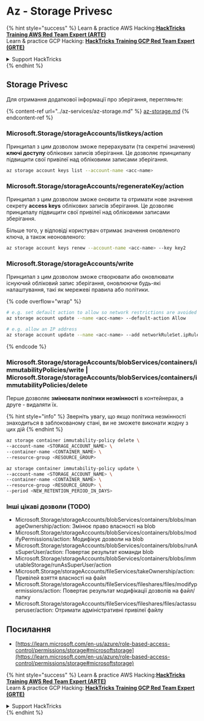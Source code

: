 # Az - Storage Privesc

{% hint style="success" %}
Learn & practice AWS Hacking:<img src="../../../.gitbook/assets/image (1) (1) (1).png" alt="" data-size="line">[**HackTricks Training AWS Red Team Expert (ARTE)**](https://training.hacktricks.xyz/courses/arte)<img src="../../../.gitbook/assets/image (1) (1) (1).png" alt="" data-size="line">\
Learn & practice GCP Hacking: <img src="../../../.gitbook/assets/image (2).png" alt="" data-size="line">[**HackTricks Training GCP Red Team Expert (GRTE)**<img src="../../../.gitbook/assets/image (2).png" alt="" data-size="line">](https://training.hacktricks.xyz/courses/grte)

<details>

<summary>Support HackTricks</summary>

* Check the [**subscription plans**](https://github.com/sponsors/carlospolop)!
* **Join the** 💬 [**Discord group**](https://discord.gg/hRep4RUj7f) or the [**telegram group**](https://t.me/peass) or **follow** us on **Twitter** 🐦 [**@hacktricks\_live**](https://twitter.com/hacktricks_live)**.**
* **Share hacking tricks by submitting PRs to the** [**HackTricks**](https://github.com/carlospolop/hacktricks) and [**HackTricks Cloud**](https://github.com/carlospolop/hacktricks-cloud) github repos.

</details>
{% endhint %}

## Storage Privesc

Для отримання додаткової інформації про зберігання, перегляньте:

{% content-ref url="../az-services/az-storage.md" %}
[az-storage.md](../az-services/az-storage.md)
{% endcontent-ref %}

### Microsoft.Storage/storageAccounts/listkeys/action

Принципал з цим дозволом зможе перерахувати (та секретні значення) **ключі доступу** облікових записів зберігання. Це дозволяє принципалу підвищити свої привілеї над обліковими записами зберігання.
```bash
az storage account keys list --account-name <acc-name>
```
### Microsoft.Storage/storageAccounts/regenerateKey/action

Принципал з цим дозволом зможе оновити та отримати нове значення секрету **access keys** облікових записів зберігання. Це дозволяє принципалу підвищити свої привілеї над обліковими записами зберігання.

Більше того, у відповіді користувач отримає значення оновленого ключа, а також неоновленого:
```bash
az storage account keys renew --account-name <acc-name> --key key2
```
### Microsoft.Storage/storageAccounts/write

Принципал з цим дозволом зможе створювати або оновлювати існуючий обліковий запис зберігання, оновлюючи будь-які налаштування, такі як мережеві правила або політики.

{% code overflow="wrap" %}
```bash
# e.g. set default action to allow so network restrictions are avoided
az storage account update --name <acc-name> --default-action Allow

# e.g. allow an IP address
az storage account update --name <acc-name> --add networkRuleSet.ipRules value=<ip-address>
```
{% endcode %}

### Microsoft.Storage/storageAccounts/blobServices/containers/immutabilityPolicies/write | Microsoft.Storage/storageAccounts/blobServices/containers/immutabilityPolicies/delete

Перше дозволяє **змінювати політики незмінності** в контейнерах, а друге - видаляти їх.

{% hint style="info" %}
Зверніть увагу, що якщо політика незмінності знаходиться в заблокованому стані, ви не зможете виконати жодну з цих дій
{% endhint %}
```bash
az storage container immutability-policy delete \
--account-name <STORAGE_ACCOUNT_NAME> \
--container-name <CONTAINER_NAME> \
--resource-group <RESOURCE_GROUP>

az storage container immutability-policy update \
--account-name <STORAGE_ACCOUNT_NAME> \
--container-name <CONTAINER_NAME> \
--resource-group <RESOURCE_GROUP> \
--period <NEW_RETENTION_PERIOD_IN_DAYS>
```
### Інші цікаві дозволи (TODO)

* Microsoft.Storage/storageAccounts/blobServices/containers/blobs/manageOwnership/action: Змінює право власності на blob
* Microsoft.Storage/storageAccounts/blobServices/containers/blobs/modifyPermissions/action: Модифікує дозволи на blob
* Microsoft.Storage/storageAccounts/blobServices/containers/blobs/runAsSuperUser/action: Повертає результат команди blob
* Microsoft.Storage/storageAccounts/blobServices/containers/blobs/immutableStorage/runAsSuperUser/action
* Microsoft.Storage/storageAccounts/fileServices/takeOwnership/action: Привілей взяття власності на файл
* Microsoft.Storage/storageAccounts/fileServices/fileshares/files/modifypermissions/action: Повертає результат модифікації дозволів на файл/папку
* Microsoft.Storage/storageAccounts/fileServices/fileshares/files/actassuperuser/action: Отримати адміністративні привілеї файлу

## Посилання

* [https://learn.microsoft.com/en-us/azure/role-based-access-control/permissions/storage#microsoftstorage](https://learn.microsoft.com/en-us/azure/role-based-access-control/permissions/storage#microsoftstorage)

{% hint style="success" %}
Learn & practice AWS Hacking:<img src="../../../.gitbook/assets/image (1) (1) (1).png" alt="" data-size="line">[**HackTricks Training AWS Red Team Expert (ARTE)**](https://training.hacktricks.xyz/courses/arte)<img src="../../../.gitbook/assets/image (1) (1) (1).png" alt="" data-size="line">\
Learn & practice GCP Hacking: <img src="../../../.gitbook/assets/image (2).png" alt="" data-size="line">[**HackTricks Training GCP Red Team Expert (GRTE)**<img src="../../../.gitbook/assets/image (2).png" alt="" data-size="line">](https://training.hacktricks.xyz/courses/grte)

<details>

<summary>Support HackTricks</summary>

* Check the [**subscription plans**](https://github.com/sponsors/carlospolop)!
* **Join the** 💬 [**Discord group**](https://discord.gg/hRep4RUj7f) or the [**telegram group**](https://t.me/peass) or **follow** us on **Twitter** 🐦 [**@hacktricks\_live**](https://twitter.com/hacktricks_live)**.**
* **Share hacking tricks by submitting PRs to the** [**HackTricks**](https://github.com/carlospolop/hacktricks) and [**HackTricks Cloud**](https://github.com/carlospolop/hacktricks-cloud) github repos.

</details>
{% endhint %}
